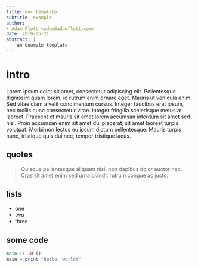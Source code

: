 ```yaml
---
title: doc template
subtitle: example
author:
- Adam Flott <adam@adamflott.com>
date: 2019-05-21
abstract: |
    an example template
---
```


# intro

Lorem ipsum dolor sit amet, consectetur adipiscing elit. Pellentesque dignissim quam lorem, id rutrum enim ornare eget. Mauris ut vehicula enim. Sed vitae diam a velit condimentum cursus. Integer faucibus erat ipsum, nec mollis nunc consectetur vitae. Integer fringilla scelerisque metus at laoreet. Praesent et mauris sit amet lorem accumsan interdum sit amet sed nisl. Proin accumsan enim sit amet dui placerat, sit amet laoreet turpis volutpat. Morbi non lectus eu ipsum dictum pellentesque. Mauris turpis nunc, tristique quis dui nec, tempor tristique lacus.

## quotes

> Quisque pellentesque aliquam nisi, non dapibus dolor auctor nec. Cras sit amet enim sed urna blandit rutrum congue ac justo.

## lists

* one
* two
* three

## some code

```haskell
main :: IO ()
main = print "hello, world!"
```
